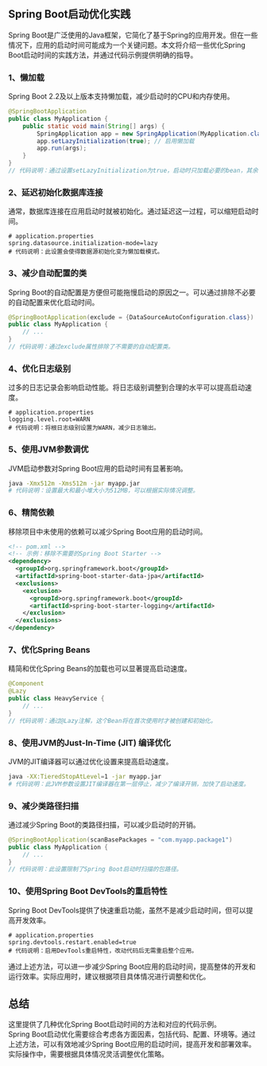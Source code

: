 <a name="LjOD4"></a>
## Spring Boot启动优化实践
Spring Boot是广泛使用的Java框架，它简化了基于Spring的应用开发。但在一些情况下，应用的启动时间可能成为一个关键问题。本文将介绍一些优化Spring Boot启动时间的实践方法，并通过代码示例提供明确的指导。
<a name="MJ78x"></a>
### 1、懒加载
Spring Boot 2.2及以上版本支持懒加载，减少启动时的CPU和内存使用。
```java
@SpringBootApplication
public class MyApplication {
    public static void main(String[] args) {
        SpringApplication app = new SpringApplication(MyApplication.class);
        app.setLazyInitialization(true); // 启用懒加载
        app.run(args);
    }
}
// 代码说明：通过设置setLazyInitialization为true，启动时只加载必要的bean，其余在首次使用时才加载。
```
<a name="kngGV"></a>
### 2、延迟初始化数据库连接
通常，数据库连接在应用启动时就被初始化。通过延迟这一过程，可以缩短启动时间。
```properties
# application.properties
spring.datasource.initialization-mode=lazy
# 代码说明：此设置会使得数据源初始化变为懒加载模式。
```
<a name="NJeMn"></a>
### 3、减少自动配置的类
Spring Boot的自动配置是方便但可能拖慢启动的原因之一。可以通过排除不必要的自动配置来优化启动时间。
```java
@SpringBootApplication(exclude = {DataSourceAutoConfiguration.class})
public class MyApplication {
    // ...
}
// 代码说明：通过exclude属性排除了不需要的自动配置类。
```
<a name="EFdZK"></a>
### 4、优化日志级别
过多的日志记录会影响启动性能。将日志级别调整到合理的水平可以提高启动速度。
```properties
# application.properties
logging.level.root=WARN
# 代码说明：将根日志级别设置为WARN，减少日志输出。
```
<a name="h9Lsj"></a>
### 5、使用JVM参数调优
JVM启动参数对Spring Boot应用的启动时间有显著影响。
```bash
java -Xmx512m -Xms512m -jar myapp.jar
# 代码说明：设置最大和最小堆大小为512MB，可以根据实际情况调整。
```
<a name="tqxof"></a>
### 6、精简依赖
移除项目中未使用的依赖可以减少Spring Boot应用的启动时间。
```xml
<!-- pom.xml -->
<!-- 示例：移除不需要的Spring Boot Starter -->
<dependency>
  <groupId>org.springframework.boot</groupId>
  <artifactId>spring-boot-starter-data-jpa</artifactId>
  <exclusions>
    <exclusion>
      <groupId>org.springframework.boot</groupId>
      <artifactId>spring-boot-starter-logging</artifactId>
    </exclusion>
  </exclusions>
</dependency>
```
<a name="Y0dkN"></a>
### 7、优化Spring Beans
精简和优化Spring Beans的加载也可以显著提高启动速度。
```java
@Component
@Lazy
public class HeavyService {
    // ...
}
// 代码说明：通过@Lazy注解，这个Bean将在首次使用时才被创建和初始化。
```
<a name="sGcIm"></a>
### 8、使用JVM的Just-In-Time (JIT) 编译优化
JVM的JIT编译器可以通过优化设置来提高启动速度。
```bash
java -XX:TieredStopAtLevel=1 -jar myapp.jar
# 代码说明：此JVM参数设置JIT编译器在第一层停止，减少了编译开销，加快了启动速度。
```
<a name="dRjhy"></a>
### 9、减少类路径扫描
通过减少Spring Boot的类路径扫描，可以减少启动时的开销。
```java
@SpringBootApplication(scanBasePackages = "com.myapp.package1")
public class MyApplication {
    // ...
}
// 代码说明：此设置限制了Spring Boot启动时扫描的包路径。
```
<a name="tYSFM"></a>
### 10、使用Spring Boot DevTools的重启特性
Spring Boot DevTools提供了快速重启功能，虽然不是减少启动时间，但可以提高开发效率。
```properties
# application.properties
spring.devtools.restart.enabled=true
# 代码说明：启用DevTools重启特性，改动代码后无需重启整个应用。
```
通过上述方法，可以进一步减少Spring Boot应用的启动时间，提高整体的开发和运行效率。实际应用时，建议根据项目具体情况进行调整和优化。
<a name="OotVU"></a>
## 总结
这里提供了几种优化Spring Boot启动时间的方法和对应的代码示例。<br />Spring Boot启动优化需要综合考虑各方面因素，包括代码、配置、环境等。通过上述方法，可以有效地减少Spring Boot应用的启动时间，提高开发和部署效率。实际操作中，需要根据具体情况灵活调整优化策略。
